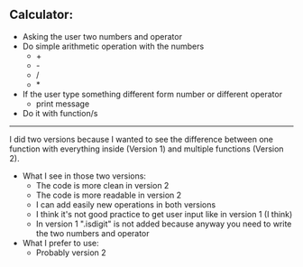 Calculator:
-----------
- Asking the user two numbers and operator
- Do simple arithmetic operation with the numbers
  - \+
  - \-
  - \/
  - \*
- If the user type something different form number or different operator
  - print message
- Do it with function/s
----------------
I did two versions because I wanted to see the difference between one function with everything
inside (Version 1) and multiple functions (Version 2).
- What I see in those two versions:
  - The code is more clean in version 2
  - The code is more readable in version 2
  - I can add easily new operations in both versions
  - I think it's not good practice to get user input like in version 1 (I think)
  - In version 1 ".isdigit" is not added because anyway you need to write the two numbers and operator
- What I prefer to use:
  - Probably version 2